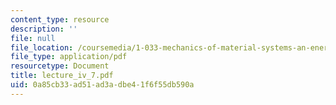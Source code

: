 ```yaml
---
content_type: resource
description: ''
file: null
file_location: /coursemedia/1-033-mechanics-of-material-systems-an-energy-approach-fall-2003/0a85cb33ad51ad3adbe41f6f55db590a_lecture_iv_7.pdf
file_type: application/pdf
resourcetype: Document
title: lecture_iv_7.pdf
uid: 0a85cb33-ad51-ad3a-dbe4-1f6f55db590a
---
```

